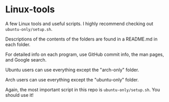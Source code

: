  
# Linux-tools 

A few Linux tools and useful scripts. I highly recommend checking out `ubuntu-only/setup.sh`.



Descriptions of the contents of the folders are found in a README.md in each folder.

For detailed info on each program, use GitHub commit info, the man pages, and Google search.

Ubuntu users can use everything except the "arch-only" folder.

Arch users can use everything except the "ubuntu-only" folder.

Again, the most important script in this repo is `ubuntu-only/setup.sh`. You should use it!




